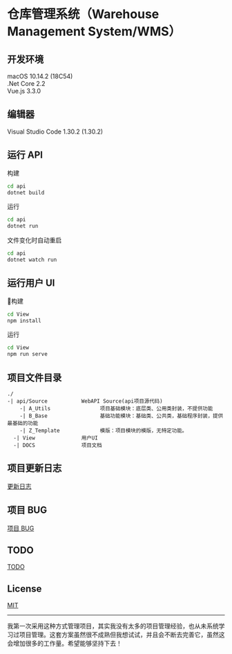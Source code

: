 # 仓库管理系统（Warehouse Management System/WMS）

## 开发环境

macOS 10.14.2 (18C54)  
.Net Core 2.2  
Vue.js 3.3.0  

## 编辑器

Visual Studio Code 1.30.2 (1.30.2)  

## 运行 API

构建

```bash
cd api
dotnet build
```

运行

```bash
cd api
dotnet run
```

文件变化时自动重启

```bash
cd api
dotnet watch run
```

## 运行用户 UI

构建

```bash
cd View
npm install
```

运行

```bash
cd View
npm run serve
```

## 项目文件目录

```text
./
-| api/Source           WebAPI Source(api项目源代码)
    -| A_Utils                项目基础模块：底层类、公用类封装，不提供功能
    -| B_Base                 基础功能模块：基础类、公共类，基础程序封装，提供最基础的功能
    -| Z_Template             模版：项目模块的模版，无特定功能。
  -| View               用户UI
  -| DOCS               项目文档
```

## 项目更新日志

[更新日志](DOCS/UPADTE.md)  

## 项目 BUG

[项目 BUG](DOCS/BUG.md)  

## TODO

[TODO](DOCS/TODO.md)  

## License

[MIT](LICENSE)  

---

我第一次采用这种方式管理项目，其实我没有太多的项目管理经验，也从未系统学习过项目管理。这套方案虽然很不成熟但我想试试，并且会不断去完善它，虽然这会增加很多的工作量。希望能够坚持下去！  